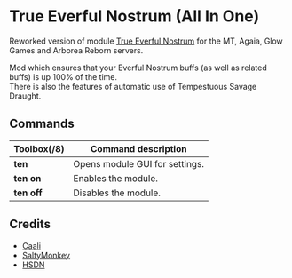 # True Everful Nostrum (All In One)

Reworked version of module [True Everful Nostrum](https://github.com/tera-toolbox-mods/true-everful-nostrum) for the MT, Agaia, Glow Games and Arborea Reborn servers.

Mod which ensures that your Everful Nostrum buffs (as well as related buffs) is up 100% of the time.  
There is also the features of automatic use of Tempestuous Savage Draught.

## Commands

Toolbox(/8)| Command description
--- | ---
**ten** | Opens module GUI for settings.
**ten on** | Enables the module.
**ten off** | Disables the module.

## Credits

- [Caali](https://github.com/caali-hackerman)
- [SaltyMonkey](https://github.com/SaltyMonkey)
- [HSDN](https://github.com/hsdn)
